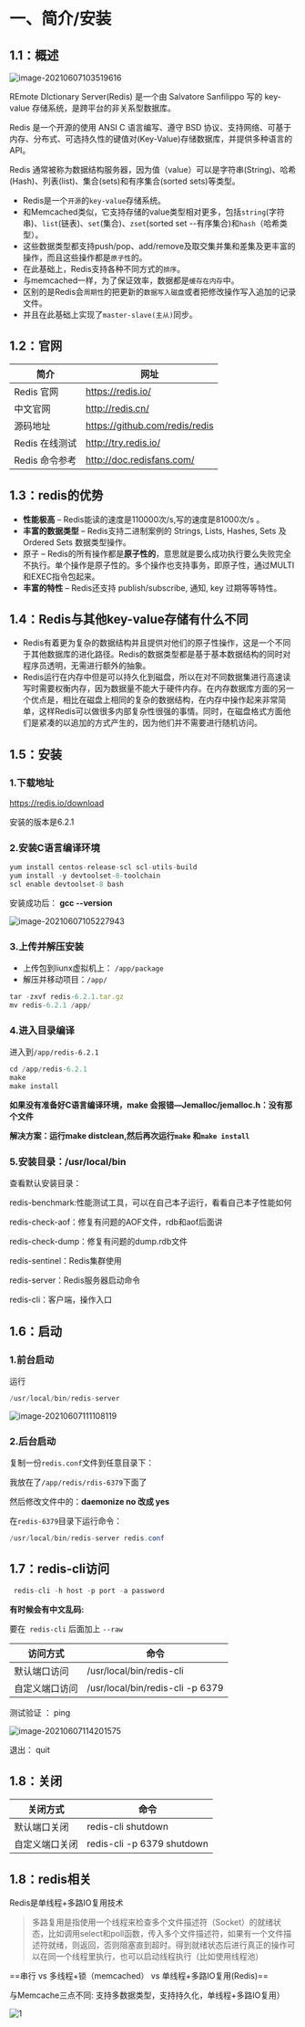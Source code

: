 # 一、简介/安装



## 1.1：概述





![image-20210607103519616](./images/image-20210607103519616.png)



REmote DIctionary Server(Redis) 是一个由 Salvatore Sanfilippo 写的 key-value 存储系统，是跨平台的非关系型数据库。

Redis 是一个开源的使用 ANSI C 语言编写、遵守 BSD 协议、支持网络、可基于内存、分布式、可选持久性的键值对(Key-Value)存储数据库，并提供多种语言的 API。

Redis 通常被称为数据结构服务器，因为值（value）可以是字符串(String)、哈希(Hash)、列表(list)、集合(sets)和有序集合(sorted sets)等类型。



+ Redis是一个`开源`的`key-value`存储系统。
+ 和Memcached类似，它支持存储的value类型相对更多，包括`string`(字符串)、`list`(链表)、`set`(集合)、`zset`(sorted set --有序集合)和`hash`（哈希类型）。
+ 这些数据类型都支持push/pop、add/remove及取交集并集和差集及更丰富的操作，而且这些操作都是`原子性`的。
+ 在此基础上，Redis支持各种不同方式的`排序`。
+ 与memcached一样，为了保证效率，数据都是`缓存在内存`中。
+ 区别的是Redis会`周期性`的把更新的`数据写入磁盘`或者把修改操作写入追加的记录文件。
+ 并且在此基础上实现了`master-slave(主从)`同步。





## 1.2：官网



| 简介           | 网址                           |
| -------------- | ------------------------------ |
| Redis 官网     | https://redis.io/              |
| 中文官网       | http://redis.cn/               |
| 源码地址       | https://github.com/redis/redis |
| Redis 在线测试 | http://try.redis.io/           |
| Redis 命令参考 | http://doc.redisfans.com/      |



## 1.3：redis的优势





- **性能极高** – Redis能读的速度是110000次/s,写的速度是81000次/s 。
- **丰富的数据类型** – Redis支持二进制案例的 Strings, Lists, Hashes, Sets 及 Ordered Sets 数据类型操作。
- 原子 – Redis的所有操作都是**原子性的**，意思就是要么成功执行要么失败完全不执行。单个操作是原子性的。多个操作也支持事务，即原子性，通过MULTI和EXEC指令包起来。
- **丰富的特性** – Redis还支持 publish/subscribe, 通知, key 过期等等特性。



## 1.4：Redis与其他key-value存储有什么不同



- Redis有着更为复杂的数据结构并且提供对他们的原子性操作，这是一个不同于其他数据库的进化路径。Redis的数据类型都是基于基本数据结构的同时对程序员透明，无需进行额外的抽象。
- Redis运行在内存中但是可以持久化到磁盘，所以在对不同数据集进行高速读写时需要权衡内存，因为数据量不能大于硬件内存。在内存数据库方面的另一个优点是，相比在磁盘上相同的复杂的数据结构，在内存中操作起来非常简单，这样Redis可以做很多内部复杂性很强的事情。同时，在磁盘格式方面他们是紧凑的以追加的方式产生的，因为他们并不需要进行随机访问。



## 1.5：安装



### 1.下载地址



https://redis.io/download



安装的版本是6.2.1



### 2.安装C语言编译环境



```java
yum install centos-release-scl scl-utils-build
yum install -y devtoolset-8-toolchain
scl enable devtoolset-8 bash
```



安装成功后： **gcc --version**



<img src="./images/image-20210607105227943.png" alt="image-20210607105227943" />



### 3.上传并解压安装



+ 上传包到liunx虚拟机上： `/app/package`
+ 解压并移动项目：`/app/`



```javascript
tar -zxvf redis-6.2.1.tar.gz 
mv redis-6.2.1 /app/
```



### 4.进入目录编译



进入到`/app/redis-6.2.1`

```javascript
cd /app/redis-6.2.1
make
make install
```



  **如果没有准备好C语言编译环境，make 会报错—Jemalloc/jemalloc.h：没有那个文件**

  **解决方案：运行make distclean,然后再次运行`make` 和`make install`**



### 5.安装目录：/usr/local/bin



查看默认安装目录：

redis-benchmark:性能测试工具，可以在自己本子运行，看看自己本子性能如何

redis-check-aof：修复有问题的AOF文件，rdb和aof后面讲

redis-check-dump：修复有问题的dump.rdb文件

redis-sentinel：Redis集群使用

redis-server：Redis服务器启动命令

redis-cli：客户端，操作入口



## 1.6：启动



### 1.前台启动



运行

```java
/usr/local/bin/redis-server
```



<img src="./images/image-20210607111108119.png" alt="image-20210607111108119" />





### 2.后台启动



复制一份`redis.conf`文件到任意目录下：

我放在了`/app/redis/rdis-6379`下面了

然后修改文件中的：**daemonize  no 改成 yes**

在`redis-6379`目录下运行命令：



```java
/usr/local/bin/redis-server redis.conf 
```



## 1.7：redis-cli访问





```java
 redis-cli -h host -p port -a password
```

**有时候会有中文乱码:**

要在` redis-cli` 后面加上 `--raw`

| 访问方式       | 命令                             |
| -------------- | -------------------------------- |
| 默认端口访问   | /usr/local/bin/redis-cli         |
| 自定义端口访问 | /usr/local/bin/redis-cli -p 6379 |



测试验证 ： ping

<img src="./images/image-20210607114201575.png" alt="image-20210607114201575" />



退出： quit

## 1.8：关闭



| 关闭方式       | 命令                       |
| -------------- | -------------------------- |
| 默认端口关闭   | redis-cli shutdown         |
| 自定义端口关闭 | redis-cli -p 6379 shutdown |



## 1.8：redis相关



Redis是单线程+多路IO复用技术

> 多路复用是指使用一个线程来检查多个文件描述符（Socket）的就绪状态，比如调用select和poll函数，传入多个文件描述符，如果有一个文件描述符就绪，则返回，否则阻塞直到超时。得到就绪状态后进行真正的操作可以在同一个线程里执行，也可以启动线程执行（比如使用线程池）



==串行  vs  多线程+锁（memcached） vs  单线程+多路IO复用(Redis)==

与Memcache三点不同: 支持多数据类型，支持持久化，单线程+多路IO复用） 



![1](./images/1.gif)




